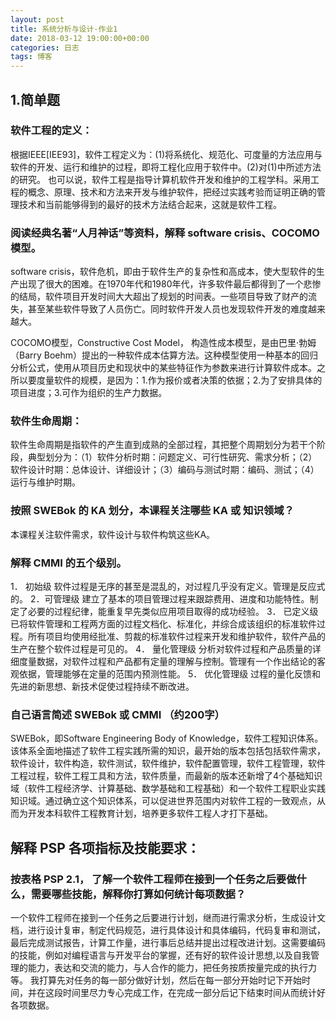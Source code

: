 ```yaml
---
layout: post
title: 系统分析与设计-作业1
date: 2018-03-12 19:00:00+00:00
categories: 日志
tags: 博客
---
```


## 1.简单题

### 软件工程的定义：
根据IEEE[IEE93]，软件工程定义为：(1)将系统化、规范化、可度量的方法应用与软件的开发、运行和维护的过程，即将工程化应用于软件中。(2)对(1)中所述方法的研究。
也可以说，软件工程是指导计算机软件开发和维护的工程学科。采用工程的概念、原理、技术和方法来开发与维护软件，把经过实践考验而证明正确的管理技术和当前能够得到的最好的技术方法结合起来，这就是软件工程。 

### 阅读经典名著“人月神话”等资料，解释 software crisis、COCOMO 模型。
software crisis，软件危机，即由于软件生产的复杂性和高成本，使大型软件的生产出现了很大的困难。在1970年代和1980年代，许多软件最后都得到了一个悲惨的结局，软件项目开发时间大大超出了规划的时间表。一些项目导致了财产的流失，甚至某些软件导致了人员伤亡。同时软件开发人员也发现软件开发的难度越来越大。

COCOMO模型，Constructive Cost Model， 构造性成本模型，是由巴里·勃姆（Barry Boehm）提出的一种软件成本估算方法。这种模型使用一种基本的回归分析公式，使用从项目历史和现状中的某些特征作为参数来进行计算软件成本。之所以要度量软件的规模，是因为：1.作为报价或者决策的依据；2.为了安排具体的项目进度；3.可作为组织的生产力数据。

### 软件生命周期：
软件生命周期是指软件的产生直到成熟的全部过程，其把整个周期划分为若干个阶段，典型划分为：（1）软件分析时期：问题定义、可行性研究、需求分析；（2）软件设计时期：总体设计、详细设计；（3）编码与测试时期：编码、测试；（4）运行与维护时期。

### 按照 SWEBok 的 KA 划分，本课程关注哪些 KA 或 知识领域？
本课程关注软件需求，软件设计与软件构筑这些KA。

### 解释 CMMI 的五个级别。
1． 初始级
软件过程是无序的甚至是混乱的，对过程几乎没有定义。管理是反应式的。
2．可管理级
建立了基本的项目管理过程来跟踪费用、进度和功能特性。制定了必要的过程纪律，能重复早先类似应用项目取得的成功经验。
3． 已定义级
已将软件管理和工程两方面的过程文档化、标准化，并综合成该组织的标准软件过程。所有项目均使用经批准、剪裁的标准软件过程来开发和维护软件，软件产品的生产在整个软件过程是可见的。
4． 量化管理级
分析对软件过程和产品质量的详细度量数据，对软件过程和产品都有定量的理解与控制。管理有一个作出结论的客观依据，管理能够在定量的范围内预测性能。
5． 优化管理级
过程的量化反馈和先进的新思想、新技术促使过程持续不断改进。

### 自己语言简述 SWEBok 或 CMMI （约200字）
SWEBok，即Software Engineering Body of Knowledge，软件工程知识体系。该体系全面地描述了软件工程实践所需的知识，最开始的版本包括包括软件需求，软件设计，软件构造，软件测试，软件维护，软件配置管理，软件工程管理，软件工程过程，软件工程工具和方法，软件质量，而最新的版本还新增了4个基础知识域（软件工程经济学、计算基础、数学基础和工程基础）和一个软件工程职业实践知识域。通过确立这个知识体系，可以促进世界范围内对软件工程的一致观点，从而为开发本科软件工程教育计划，培养更多软件工程人才打下基础。

## 解释 PSP 各项指标及技能要求：

### 按表格 PSP 2.1， 了解一个软件工程师在接到一个任务之后要做什么，需要哪些技能，解释你打算如何统计每项数据？
一个软件工程师在接到一个任务之后要进行计划，继而进行需求分析，生成设计文档，进行设计复审，制定代码规范，进行具体设计和具体编码，代码复审和测试，最后完成测试报告，计算工作量，进行事后总结并提出过程改进计划。这需要编码的技能，例如对编程语言与开发平台的掌握，还有好的软件设计思想,以及自我管理的能力，表达和交流的能力，与人合作的能力，把任务按质按量完成的执行力等。
我打算先对任务的每一部分做好计划，然后在每一部分开始时记下开始时间，并在这段时间里尽力专心完成工作，在完成一部分后记下结束时间从而统计好各项数据。